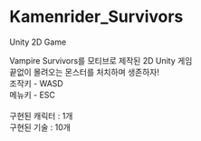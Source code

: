 # Kamenrider_Survivors
Unity 2D Game

Vampire Survivors를 모티브로 제작된 2D Unity 게임<br>
끝없이 몰려오는 몬스터를 처치하며 생존하자!<br>
조작키 - WASD<br>
메뉴키 - ESC<br>
<br>
구현된 캐릭터 : 1개<br>
구현된 기술 : 10개<br>
